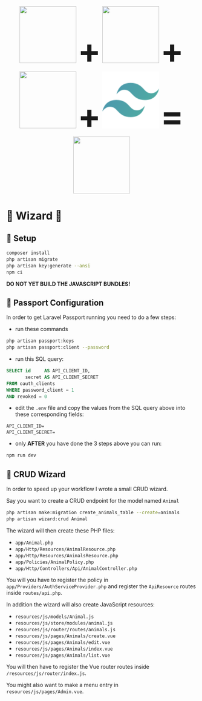 <div align="center">
    <img width="150" height="150" src="resources/images/laravel.svg">
    <strong style="font-size: 90px">+</strong>
    <img width="150" height="150" src="resources/images/vuejs.svg">
    <strong style="font-size: 90px">+</strong>
    <img width="150" height="150" src="resources/images/elementui.svg">
    <strong style="font-size: 90px">+</strong>
    <img width="150" height="150" src="resources/images/tailwind.svg">
    <strong style="font-size: 90px">=</strong>
    <img width="150" height="150" src="resources/images/logo.svg">
</div>

# :tophat: Wizard :rabbit:

## :construction_worker: Setup

```bash
composer install
php artisan migrate
php artisan key:generate --ansi
npm ci
```

**DO NOT YET BUILD THE JAVASCRIPT BUNDLES!**

## :passport_control: Passport Configuration

In order to get Laravel Passport running you need to do a few steps:

- run these commands
```bash
php artisan passport:keys
php artisan passport:client --password
```

- run this SQL query:
```sql
SELECT id     AS API_CLIENT_ID,
       secret AS API_CLIENT_SECRET
FROM oauth_clients
WHERE password_client = 1
AND revoked = 0
```

- edit the `.env` file and copy the values from the SQL query above into these corresponding fields:
```dotenv
API_CLIENT_ID=
API_CLIENT_SECRET=
```

- only **AFTER** you have done the 3 steps above you can run:
```bash
npm run dev
```

## :crystal_ball: CRUD Wizard

In order to speed up your workflow I wrote a small CRUD wizard.

Say you want to create a CRUD endpoint for the model named `Animal`

```bash
php artisan make:migration create_animals_table --create=animals
php artisan wizard:crud Animal
```

The wizard will then create these PHP files:

- `app/Animal.php`
- `app/Http/Resources/AnimalResource.php`
- `app/Http/Resources/AnimalsResource.php`
- `app/Policies/AnimalPolicy.php`
- `app/Http/Controllers/Api/AnimalController.php`

You will you have to register the policy in `app/Providers/AuthServiceProvider.php` and register
the `ApiResource` routes inside `routes/api.php`.

In addition the wizard will also create JavaScript resources:

 - `resources/js/models/Animal.js`
 - `resources/js/store/modules/animal.js`
 - `resources/js/router/routes/animals.js`
 - `resources/js/pages/Animals/create.vue`
 - `resources/js/pages/Animals/edit.vue`
 - `resources/js/pages/Animals/index.vue`
 - `resources/js/pages/Animals/list.vue`

You will then have to register the Vue router routes inside `/resources/js/router/index.js`.

You might also want to make a menu entry in `resources/js/pages/Admin.vue`.
